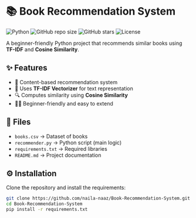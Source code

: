 # 📚 Book Recommendation System

![Python](https://img.shields.io/badge/Python-3.8%2B-blue)
![GitHub repo size](https://img.shields.io/github/repo-size/naila-naaz/Book-Recommendation-System)
![GitHub stars](https://img.shields.io/github/stars/naila-naaz/Book-Recommendation-System?style=social)
![License](https://img.shields.io/badge/License-MIT-green)

A beginner-friendly Python project that recommends similar books using **TF-IDF** and **Cosine Similarity**.  


## ✨ Features
- 📖 Content-based recommendation system  
- 🧮 Uses **TF-IDF Vectorizer** for text representation  
- 🔍 Computes similarity using **Cosine Similarity**  
- 👩‍💻 Beginner-friendly and easy to extend  



## 📂 Files
- `books.csv` → Dataset of books  
- `recommender.py` → Python script (main logic)  
- `requirements.txt` → Required libraries  
- `README.md` → Project documentation  


## ⚙️ Installation

Clone the repository and install the requirements:

```bash
git clone https://github.com/naila-naaz/Book-Recommendation-System.git
cd Book-Recommendation-System
pip install -r requirements.txt
